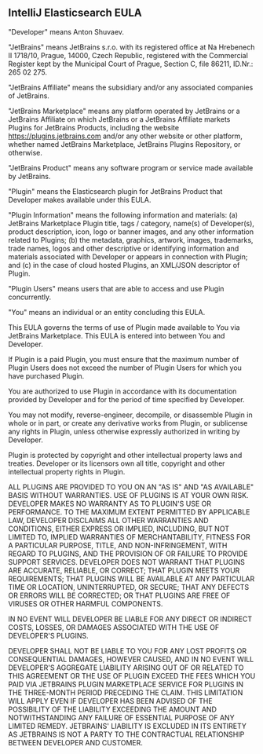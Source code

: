 ## IntelliJ Elasticsearch EULA

"Developer" means Anton Shuvaev.

"JetBrains" means JetBrains s.r.o. with its registered office at Na Hrebenech II 1718/10, Prague, 14000, Czech Republic, registered with the Commercial Register kept by the Municipal Court of Prague, Section C, file 86211, ID.Nr.: 265 02 275.

"JetBrains Affiliate" means the subsidiary and/or any associated companies of JetBrains.

"JetBrains Marketplace" means any platform operated by JetBrains or a JetBrains Affiliate on which JetBrains or a JetBrains Affiliate markets Plugins for JetBrains Products, including the website https://plugins.jetbrains.com and/or any other website or other platform, whether named JetBrains Marketplace, JetBrains Plugins Repository, or otherwise.

"JetBrains Product" means any software program or service made available by JetBrains.

"Plugin" means the Elasticsearch plugin for JetBrains Product that Developer makes available under this EULA.

"Plugin Information" means the following information and materials: (a) JetBrains Marketplace Plugin title, tags / category, name(s) of Developer(s), product description, icon, logo or banner images, and any other information related to Plugins; (b) the metadata, graphics, artwork, images, trademarks, trade names, logos and other descriptive or identifying information and materials associated with Developer or appears in connection with Plugin; and (c) in the case of cloud hosted Plugins, an XML/JSON descriptor of Plugin.

"Plugin Users" means users that are able to access and use Plugin concurrently.

"You" means an individual or an entity concluding this EULA.

This EULA governs the terms of use of Plugin made available to You via JetBrains Marketplace. This EULA is entered into between You and Developer.

If Plugin is a paid Plugin, you must ensure that the maximum number of Plugin Users does not exceed the number of Plugin Users for which you have purchased Plugin.

You are authorized to use Plugin in accordance with its documentation provided by Developer and for the period of time specified by Developer.

You may not modify, reverse-engineer, decompile, or disassemble Plugin in whole or in part, or create any derivative works from Plugin, or sublicense any rights in Plugin, unless otherwise expressly authorized in writing by Developer.

Plugin is protected by copyright and other intellectual property laws and treaties. Developer or its licensors own all title, copyright and other intellectual property rights in Plugin.

ALL PLUGINS ARE PROVIDED TO YOU ON AN "AS IS" AND "AS AVAILABLE" BASIS WITHOUT WARRANTIES. USE OF PLUGINS IS AT YOUR OWN RISK. DEVELOPER MAKES NO WARRANTY AS TO PLUGIN'S USE OR PERFORMANCE. TO THE MAXIMUM EXTENT PERMITTED BY APPLICABLE LAW, DEVELOPER DISCLAIMS ALL OTHER WARRANTIES AND CONDITIONS, EITHER EXPRESS OR IMPLIED, INCLUDING, BUT NOT LIMITED TO, IMPLIED WARRANTIES OF MERCHANTABILITY, FITNESS FOR A PARTICULAR PURPOSE, TITLE, AND NON-INFRINGEMENT, WITH REGARD TO PLUGINS, AND THE PROVISION OF OR FAILURE TO PROVIDE SUPPORT SERVICES. DEVELOPER DOES NOT WARRANT THAT PLUGINS ARE ACCURATE, RELIABLE, OR CORRECT; THAT PLUGIN MEETS YOUR REQUIREMENTS; THAT PLUGINS WILL BE AVAILABLE AT ANY PARTICULAR TIME OR LOCATION, UNINTERRUPTED, OR SECURE; THAT ANY DEFECTS OR ERRORS WILL BE CORRECTED; OR THAT PLUGINS ARE FREE OF VIRUSES OR OTHER HARMFUL COMPONENTS.

IN NO EVENT WILL DEVELOPER BE LIABLE FOR ANY DIRECT OR INDIRECT COSTS, LOSSES, OR DAMAGES ASSOCIATED WITH THE USE OF DEVELOPER'S PLUGINS.

DEVELOPER SHALL NOT BE LIABLE TO YOU FOR ANY LOST PROFITS OR CONSEQUENTIAL DAMAGES, HOWEVER CAUSED, AND IN NO EVENT WILL DEVELOPER'S AGGREGATE LIABILITY ARISING OUT OF OR RELATED TO THIS AGREEMENT OR THE USE OF PLUGIN EXCEED THE FEES WHICH YOU PAID VIA JETBRAINS PLUGIN MARKETPLACE SERVICE FOR PLUGINS IN THE THREE-MONTH PERIOD PRECEDING THE CLAIM. THIS LIMITATION WILL APPLY EVEN IF DEVELOPER HAS BEEN ADVISED OF THE POSSIBILITY OF THE LIABILITY EXCEEDING THE AMOUNT AND NOTWITHSTANDING ANY FAILURE OF ESSENTIAL PURPOSE OF ANY LIMITED REMEDY. JETBRAINS' LIABILITY IS EXCLUDED IN ITS ENTIRETY AS JETBRAINS IS NOT A PARTY TO THE CONTRACTUAL RELATIONSHIP BETWEEN DEVELOPER AND CUSTOMER.
